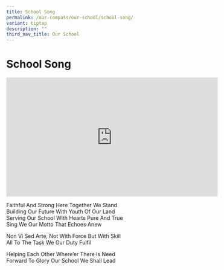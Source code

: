 ```yaml
---
title: School Song
permalink: /our-compass/our-school/school-song/
variant: tiptap
description: ""
third_nav_title: Our School
---
```

<h1><strong>School Song</strong></h1>
<div class="iframe-wrapper">
<iframe height="315" width="560" allowfullscreen="true" frameborder="0" src="https://www.youtube.com/embed/WBua1lwCJew?si=xlzLE0JScPikwqSe"></iframe>
</div>
<p>Faithful And Strong Here Together We Stand
<br>Building Our Future With Youth Of Our Land
<br>Serving Our School With Hearts Pure And True
<br>Sing We Our Motto That Echoes Anew</p>
<p>Non Vi Sed Arte, Not With Force But With Skill
<br>All To The Task We Our Duty Fulfil</p>
<p>Helping Each Other Where’er There Is Need
<br>Forward To Glory Our School We Shall Lead</p>
<p></p>